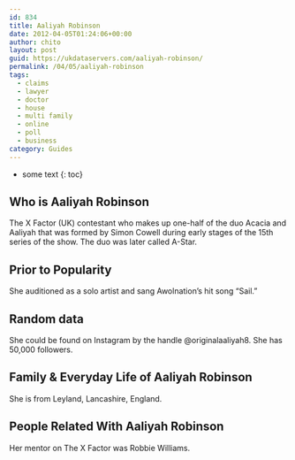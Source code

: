 ```yaml
---
id: 834
title: Aaliyah Robinson
date: 2012-04-05T01:24:06+00:00
author: chito
layout: post
guid: https://ukdataservers.com/aaliyah-robinson/
permalink: /04/05/aaliyah-robinson
tags:
  - claims
  - lawyer
  - doctor
  - house
  - multi family
  - online
  - poll
  - business
category: Guides
---
```


* some text
{: toc}


## Who is  Aaliyah Robinson
                  
                  
                  
The X Factor (UK) contestant who makes up one-half of the duo Acacia and Aaliyah that was formed by Simon Cowell during early stages of the 15th series of the show. The duo was later called A-Star.
                  
                
                
                
## Prior to Popularity 
                  
                  
                  
She auditioned as a solo artist and sang Awolnation&#8217;s hit song &#8220;Sail.&#8221;
                  
                
                
                
## Random data 
                  
                  
                  
She could be found on Instagram by the handle @originalaaliyah8. She has 50,000 followers.
                  
                
                
                
## Family & Everyday Life of Aaliyah Robinson
                  
                  
                  
She is from Leyland, Lancashire, England.
                  
                
                
                
## People Related With  Aaliyah Robinson
                  
                  
                  
Her mentor on The X Factor was Robbie Williams.
                  
                
              
            
          
          
          
    
    
  

